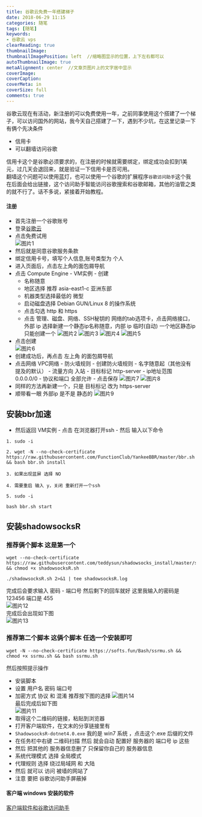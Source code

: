 ```yaml
---
title: 谷歌云免费一年搭建梯子
date: 2018-06-29 11:15
categories: 随笔
tags: [随笔]
keywords:
- 谷歌云 vps
clearReading: true
thumbnailImage:
thumbnailImagePosition: left  //缩略图显示的位置，上下左右都可以
autoThumbnailImage: true
metaAlignment: center  //文章页图片上的文字居中显示
coverImage:
coverCaption:
coverMeta: in
coverSize: full
comments: true
---
```

谷歌云现在有活动，新注册的可以免费使用一年，之前同事使用这个搭建了一个梯子，可以访问国外的网站，我今天自己搭建了一下，遇到不少坑，在这里记录一下  
有俩个先决条件
- 信用卡
- 可以翻墙访问谷歌  

信用卡这个是谷歌必须要求的，在注册的时候就需要绑定，绑定成功会扣到1美元，过几天会退回来，就是验证一下信用卡是否可用。  
翻墙这个问题可以使用蓝灯，也可以使用一个谷歌的扩展程序`谷歌访问助手`这个我在后面会给出链接，这个访问助手智能访问谷歌搜索和谷歌邮箱，其他的油管之类的就不行了。话不多说，紧接着开始教程。
<!--more-->
#### 注册
- 首先注册一个谷歌账号
- 登录[谷歌云](https://cloud.google.com/)
- 点击免费试用  
![图片1](http://ostu98x74.bkt.clouddn.com/googlecloud%E8%B0%B7%E6%AD%8C%E4%BA%911.png)
- 然后就是同意谷歌服务条款
- 绑定信用卡号，填写个人信息,账号类型为 个人
- 进入页面后，点击左上角的面包屑导航
- 点击 Compute Engine - VM实例 - 创建
   - 名称随意
   - 地区选择 推荐 asia-east1-c 亚洲东部
   - 机器类型选择最低的 微型
   - 启动磁盘选择 Debian GUN/Linux 8 的操作系统
   - 点击勾选 http 和 https
   - 点击 管理、磁盘、网络、SSH秘钥的 网络的tab选项卡，点击网络接口，外部 ip 选择新建一个静态ip名称随意，内部 ip 临时(自动) 一个地区静态ip只能创建一个
![图片2](http://ostu98x74.bkt.clouddn.com/googlecloud%E8%B0%B7%E6%AD%8C%E4%BA%912.png)
![图片3](http://ostu98x74.bkt.clouddn.com/googlecloud%E8%B0%B7%E6%AD%8C%E4%BA%913.png)
![图片4](http://ostu98x74.bkt.clouddn.com/googlecloud%E8%B0%B7%E6%AD%8C%E4%BA%914.png)
![图片5](http://ostu98x74.bkt.clouddn.com/googlecloud%E8%B0%B7%E6%AD%8C%E4%BA%915.png)
- 点击创建  
![图片6](http://ostu98x74.bkt.clouddn.com/googlecloud%E8%B0%B7%E6%AD%8C%E4%BA%916.png)
- 创建成功后，再点击 左上角 的面包屑导航
- 点击网络 VPC网络 - 防火墙规则 - 创建防火墙规则 - 名字随意起（其他没有提及的默认） - 流量方向 入站 - 目标标记 http-server - ip地址范围 0.0.0.0/0 - 协议和端口 全部允许 - 点击保存 
![图片7](http://ostu98x74.bkt.clouddn.com/googlecloud%E8%B0%B7%E6%AD%8C%E4%BA%917.png)
![图片8](http://ostu98x74.bkt.clouddn.com/googlecloud%E8%B0%B7%E6%AD%8C%E4%BA%918.png)
- 同样的方法再新建一个，只是 目标标记 改为 https-server
- 顺带看一眼 外部ip 是不是 静态的
![图片9](http://ostu98x74.bkt.clouddn.com/googlecloud%E8%B0%B7%E6%AD%8C%E4%BA%919.png)
##  安装bbr加速
- 然后返回 VM实例 - 点击 在浏览器打开ssh - 然后 输入以下命令 
```
1. sudo -i  

2. wget -N --no-check-certificate https://raw.githubusercontent.com/FunctionClub/YankeeBBR/master/bbr.sh && bash bbr.sh install

3. 如果出现蓝屏 选择 NO

4. 需要重启 输入 y，关闭 重新打开一个ssh

5. sudo -i

bash bbr.sh start
```
## 安装shadowsocksR 
### 推荐俩个脚本 这是第一个
```
wget --no-check-certificate https://raw.githubusercontent.com/teddysun/shadowsocks_install/master/shadowsocksR.sh && chmod +x shadowsocksR.sh

./shadowsocksR.sh 2>&1 | tee shadowsocksR.log
```

完成后会要求输入 密码 - 端口号 然后剩下的回车就好  这里我输入的密码是 123456 端口是 455  
![图片12](http://ostu98x74.bkt.clouddn.com/googlecloud%E8%B0%B7%E6%AD%8C%E4%BA%9112.png)  
完成后会出现如下图  
![图片13](http://ostu98x74.bkt.clouddn.com/googlecloud%E8%B0%B7%E6%AD%8C%E4%BA%9113.png)  
### 推荐第二个脚本 这俩个脚本 任选一个安装即可
```
wget -N --no-check-certificate https://softs.fun/Bash/ssrmu.sh && chmod +x ssrmu.sh && bash ssrmu.sh
```
然后按照提示操作    
- 安装脚本 
- 设置 用户名 密码 端口号 
- 加密方式 协议 和 混淆 推荐按下图的选择
![图片14](http://ostu98x74.bkt.clouddn.com/googlecloud%E8%B0%B7%E6%AD%8C%E4%BA%9114.png)   
最后完成后如下图  
![图片11](http://ostu98x74.bkt.clouddn.com/googlecloud%E8%B0%B7%E6%AD%8C%E4%BA%9111.png)   
- 取得这个二维码的链接，粘贴到浏览器
- 打开客户端软件，在文末的分享链接里有
- `ShadowsocksR-dotnet4.0.exe` 我的是 win7 系统 ，点击这个.exe 后缀的文件
- 在任务栏中右键 二维码扫描 然后 就会自动 配置好 服务器的 端口号 ip 这些 
- 然后 把其他的 服务器信息删了 只保留你自己的 服务器信息
- 系统代理模式 选择 全局模式
- 代理规则 选择 绕过局域网 和 大陆
- 然后 就可以 访问 被墙的网站了 
- 注意 要把 谷歌访问助手屏蔽掉
#### 客户端 windows 安装的软件
[客户端软件和谷歌访问助手](https://github.com/tiakia/-)

